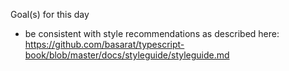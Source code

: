 Goal(s) for this day
* be consistent with style recommendations as described here: https://github.com/basarat/typescript-book/blob/master/docs/styleguide/styleguide.md